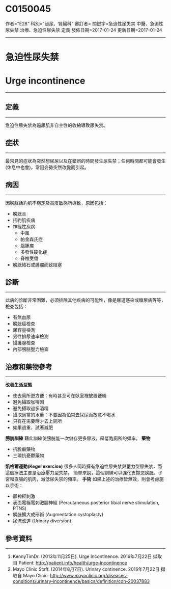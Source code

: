 # C0150045
作者="E28"
科別="泌尿、腎臟科"
審訂者=
關鍵字=急迫性尿失禁 中醫、急迫性尿失禁 治療、急迫性尿失禁 定義
發佈日期=2017-01-24
更新日期=2017-01-24

----------
# 急迫性尿失禁
# Urge incontinence
----------
## 定義
----------

急迫性尿失禁為逼尿肌非自主性的收縮導致尿失禁。

## 症狀
----------

最常見的症狀為突然想尿尿以及在錯誤的時間發生尿失禁；任何時間都可能會發生 (休息中也會)，常因姿勢突然改變而引起。

## 病因
----------

因膀胱括約肌不穩定及高度敏感所導致，原因包括：

- 膀胱炎
- 括約肌疾病
- 神經性疾病
  - 中風
  - 帕金森氏症
  - 腦腫瘤
  - 多發性硬化症
  - 脊椎受傷
- 膀胱結石或腫瘤而致阻塞
## 診斷
----------

此病的診斷非常困難，必須排除其他疾病的可能性，像是尿道感染或糖尿病等等，檢查包括：

- 有無血尿
- 膀胱癌檢查
- 尿容量檢測
- 男性排尿速率檢測
- 攝護腺檢查
- 內部膀胱壓力檢查
## 治療和藥物參考
----------

**改善生活型態**

- 使去廁所更方便：有時甚至可在臥室裡放置便桶
- 避免攝取咖啡因
- 避免攝取過多酒精
- 攝取適當的水量：不要因為怕常去尿尿而故意不喝水
- 只有在需要時才去上廁所
- 如果過重，試著減肥

**膀胱訓練**
藉此訓練使膀胱能一次儲存更多尿液，降低跑廁所的頻率。
**藥物**

- 抗膽鹼藥物
- 三環抗憂鬱藥物

**凱格爾運動(Kegel exercise)**
很多人同時擁有急迫性尿失禁與壓力型尿失禁，而這個療法主要是治療壓力型失禁。
簡單來說，這個訓練可以強化支撐您膀胱、子宮和直腸的肌肉，減低尿失禁的頻率。
**手術**
如果上述的治療皆無效，則會考慮施以手術：

- 骶神經刺激
- 表面電極電刺激脛神經 (Percutaneous posterior tibial nerve stimulation, PTNS)
- 膀胱擴大成形術 (Augmentation cystoplasty)
- 尿流改道 (Urinary diversion)
## 參考資料
----------
1. KennyTimDr. (2013年11月25日). Urge Incontinence. 2016年7月22日 擷取自 Patient: http://patient.info/health/urge-incontinence
2. Mayo Clinic Staff. (2014年8月7日). Urinary continence. 2016年7月22日 擷取自 Mayo Clinic: http://www.mayoclinic.org/diseases-conditions/urinary-incontinence/basics/definition/con-20037883

